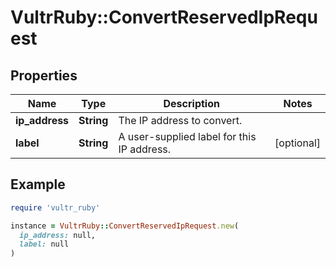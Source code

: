 # VultrRuby::ConvertReservedIpRequest

## Properties

| Name | Type | Description | Notes |
| ---- | ---- | ----------- | ----- |
| **ip_address** | **String** | The IP address to convert. |  |
| **label** | **String** | A user-supplied label for this IP address. | [optional] |

## Example

```ruby
require 'vultr_ruby'

instance = VultrRuby::ConvertReservedIpRequest.new(
  ip_address: null,
  label: null
)
```

